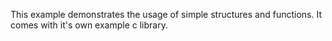 
This example demonstrates the usage of simple structures and functions.
It comes with it's own example c library.